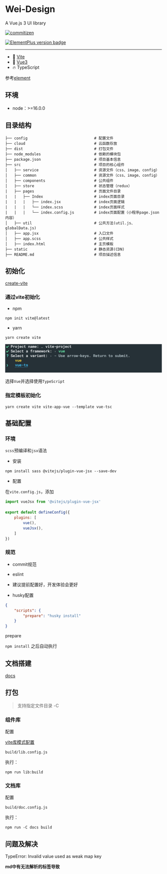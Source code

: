 # Wei-Design

A Vue.js 3 UI library

[![commitizen](https://img.shields.io/badge/commitizen-friendly-brightgreen.svg)](http://commitizen.github.io/cz-cli)

[![ElementPlus version badge](https://img.shields.io/npm/v/wei-design.svg?style=flat-square)](https://www.npmjs.org/package/wei-design)

---

- 🔭 [Vite](https://vitejs.dev)
- 💪 [Vue3](https://vuejs.org)
- 🔥 TypeScript

参考[element](https://element-plus.org/)

## 环境

- node：>=16.0.0

## 目录结构

```
├── config                              # 配置文件
├── cloud                               # 云函数存放
├── dist                                # 打包文件
├── node_modules                        # 依赖的模块包
├── package.json                        # 项目基本信息
├── src                                 # 项目的核心组件
│   ├── service                         # 资源文件（css、image、config）
│   ├── common                          # 资源文件（css、image、config）
│   ├── components                      # 公共组件
│   ├── store                           # 状态管理（redux）
|   ├── pages                           # 页面文件目录
|   |   ├── Index                       # index页面目录
|   |   |   ├── index.jsx               # index页面逻辑
|   |   |   └── index.scss              # index页面样式
|   |   |   └── index.config.js         # index页面配置（小程序page.json内容）
│   ├── util                            # 公共方法(util.js、globalData.js)
│   ├── app.jsx                         # 入口文件
│   ├── app.scss                        # 公共样式
│   ├── index.html                      # 主页模板
├── static                              # 静态资源(CDN)
├── README.md                           # 项目描述信息

```

## 初始化

[create-vite](https://github.com/vitejs/vite/tree/main/packages/create-vite)

### 通过vite初始化

- npm

```bash
npm init vite@latest
```

- yarn

```bash
yarn create vite
```

![vite-vue-ts.png](static/vite-vue-ts.jpg)

选择`Vue`并选择使用`TypeScript`

### 指定模板初始化

```
yarn create vite vite-app-vue --template vue-tsc
```

## 基础配置

### 环境

`scss`预编译和`jsx`语法

- 安装

```shell
npm install sass @vitejs/plugin-vue-jsx --save-dev 
```

- 配置

在`vite.config.js`，添加

```javascript
import vueJsx from '@vitejs/plugin-vue-jsx'

export default defineConfig({
    plugins: [
        vue(),
        vueJsx(),
    ]
})
```

### 规范

- commit规范
- eslint

- 建议提前配置好，开发体验会更好

- husky配置

```json
{
    "scripts": {
        "prepare": "husky install"
    }
}
```
prepare

`npm install` 之后自动执行

## 文档搭建

[docs](./docs/Readme.md)

## 打包

> 支持指定文件目录 -C

### 组件库

配置

[vite库模式配置](https://cn.vitejs.dev/guide/build.html#library-mode)

```shell
build/lib.config.js
```

执行：

```shell
npm run lib:build
```

### 文档库

配置

```shell
build/doc.config.js
```

执行：

```shell
npm run -C docs build
```

## 问题及解决

TypeError: Invalid value used as weak map key

**md中有无法解析的标签导致**

